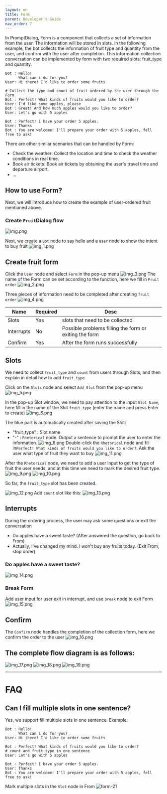 ```yaml
---
layout: en
title: Form
parent: Developer's Guide
nav_order: 7
---
```

In PromptDialog, Form is a component that collects a set of information from the user. The information will be stored in slots. In the following example, the bot collects the information of fruit type and quantity from the user, and confirm with the user after completion. This information collection conversation can be implemented by form with two required slots: fruit_type and quantity. 

```text
Bot : Hello!
      What can i do for you?
User: Hi there! I'd like to order some fruits

# Collect the type and count of fruit ordered by the user through the Form
Bot : Perfect! What kinds of fruits would you like to order?
User: I'd like some apples, please
Bot : Great! And how much apples would you like to order?
User: Let's go with 5 apples

Bot : Perfect! I have your order 5 apples.
User: Thanks
Bot : You are welcome! I'll prepare your order with 5 apples, fell free to ask!
```
There are other similar scenarios that can be handled by Form:
- Check the weather: Collect the location and time to check the weather conditions in real time.
- Book air tickets: Book air tickets by obtaining the user's travel time and departure airport.
- ...


## How to use Form?
Next, we will introduce how to create the example of user-ordered fruit mentioned above.

### Create `Fruit`Dialog flow
![img.png](/assets/images/form_fruit_create_flow.jpg)

Next, we create a `Bot` node to say hello and a `User` node to show the intent to buy fruit
![img_1.png](/assets/images/form_fruit_create_hello.jpg)

## Create fruit form
Click the `User` node and select `Form` in the pop-up menu
![img_3.png](/assets/images/form_fruit_create_form.jpg)
The name of the Form can be set according to the function, here we fill in `Fruit order`
![img_2.png](/assets/images/form_fruit_create_form_info.jpg)

Three pieces of information need to be completed after creating `fruit order`
![img_4.png](/assets/images/form_fruit_create_form_success.jpg)

|  Name        | Required | Desc                                                   |
|--------------|----------|--------------------------------------------------------|
| Slots        |    Yes   | slots that need to be collected                        |
| Interrupts   |    No    | Possible problems filling the form or exiting the form |
| Confirm      |    Yes   | After the form runs successfully                       |
  
## Slots
We need to collect `fruit_type` and `count` from users through Slots, and then explain in detail how to add `fruit_type`

Click on the `Slots` node and select `Add Slot` from the pop-up menu
![img_5.png](/assets/images/form_fruit_create_slot.jpg)

In the pop-up Slot window, we need to pay attention to the input `Slot Name`, here fill in the name of the Slot `fruit_type` (enter the name and press Enter to create)
![img_6.png](/assets/images/form_fruit_create_slot_info.jpg)

The blue part is automatically created after saving the Slot:

- "fruit_type" : Slot name
- "-"          : `Rhetorical` node. Output a sentence to prompt the user to enter the information.
![img_8.png](/assets/images/form_fruit_create_slot_success.jpg)
Double-click the `Rhetorical` node and fill in`Perfect! What kinds of fruits would you like to order?`. Ask the user what type of fruit they want to buy
![img_11.png](/assets/images/form_fruit_create_rhe_info.jpg)

After the `Rhetorical` node, we need to add a user input to get the type of fruit the user needs, and at this time we need to mark the desired fruit type.
![img_9.png](/assets/images/form_fruit_rhe_after_fruitType.jpg)
![img_10.png](/assets/images/form_fruit_rhe_after_fruitType_info.jpg)

So far, the `fruit_type` slot has been created.

![img_12.png](/assets/images/form_fruit_rhe_after_fruitType_success.jpg)
Add `count` slot like this:
![img_13.png](/assets/images/form_fruit_rhe_after_count.jpg)

## Interrupts
During the ordering process, the user may ask some questions or exit the conversation
- Do apples have a sweet taste? (After answered the question, go back to From)
- Actually, I've changed my mind. I won't buy any fruits today. (Exit From, stop order)
    
### Do apples have a sweet taste?
![img_14.png](/assets/images/form_fruit_interrupt_1.jpg)

### Break Form
Add user input for user exit in interrupt, and use `break` node to exit Form
![img_15.png](/assets/images/form_fruit_interrupt_2.jpg)

## Confirm
The `Confirm` node handles the completion of the collection form, here we confirm the order to the user
![img_16.png](/assets/images/form_fruit_confirm.jpg)

## The complete flow diagram is as follows:
![img_17.png](/assets/images/form_fruit_overview_1.jpg)
![img_18.png](/assets/images/form_fruit_overview_2.jpg)
![img_19.png](/assets/images/form_fruit_overview_3.jpg)

---

# FAQ

## Can I fill multiple slots in one sentence?
Yes, we support fill multiple slots in one sentence.
Example: 
```text
Bot : Hello!
      What can i do for you?
User: Hi there! I'd like to order some fruits

Bot : Perfect! What kinds of fruits would you like to order?
# count and fruit type in one sentence
User: Let's go with 5 apples

Bot : Perfect! I have your order 5 apples.
User: Thanks
Bot : You are welcome! I'll prepare your order with 5 apples, fell free to ask!
```

Mark multiple slots in the `Slot` node in From
![form-21](/assets/images/form_fruit_required_slots.jpg)
